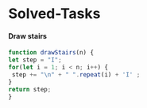# Solved-Tasks
####  Draw stairs
```javascript
function drawStairs(n) {
let step = "I";
for(let i = 1; i < n; i++) {
 step += "\n" + " ".repeat(i) + 'I' ;
}
return step;
}
```


